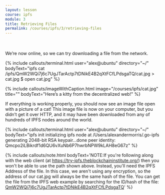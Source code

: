 ```yaml
---
layout: lesson
course: ipfs
module: 3
title: Retrieving Files
permalink: /courses/ipfs/3/retrieving-files
---
```


<br>
<br>
<span class="openingParagraph">
We’re now online, so we can try downloading a file from the network.</span>

{% include callouts/terminal.html 
	user="alex@ubuntu" 
	directory="~/" 
	bodyText="ipfs cat /ipfs/QmW2WQi7j6c7UgJTarActp7tDNikE4B2qXtFCfLPdsgaTQ/cat.jpg &gt; cat.jpg
$ open cat.jpg" %}


{% include callouts/imageWithCaption.html
	image="/courses/ipfs/cat.jpg"
	title=""
	bodyText="Here’s a kitty from the decentralized web!"
%}

If everything is working properly, you should now see an image file open with a picture of a cat! This image file is now on your computer, but you didn’t get it over HTTP, and it may have been downloaded from any of hundreds of IPFS nodes around the world.


{% include callouts/terminal.html 
	user="alex@ubuntu" 
	directory="~/" 
	bodyText="ipfs init
initializing ipfs node at /Users/alexandermorris/.go-ipfs
generating 2048-bit RSA keypair...done
peer identity: Qmcpo2iLBikrdf1d6QU6vXuNb6P7hwrbNPW9kLAH8eG67z" %}

{% include callouts/note.html bodyText='NOTE:If you're following along with the web client (at <a href="https://try-ipfs.theblockchaininstitute.org/">https://try-ipfs.theblockchaininstitute.org/</a>) then you won't be able to use the path shown above. Instead, you'll need the IPFS Address of the file. In this case, we aren't using any encryption, so the address of our cat.jpg will always be the same hash of the file. You can get the file from the IPFS web example by searching for the ID/hash of the file: <a href="https://try-ipfs.theblockchaininstitute.org/?q=QmW2WQi7j6c7UgJTarActp7tDNikE4B2qXtFCfLPdsgaTQ">QmW2WQi7j6c7UgJTarActp7tDNikE4B2qXtFCfLPdsgaTQ</a>' %}
